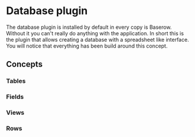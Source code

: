 # Database plugin

The database plugin is installed by default in every copy is Baserow. Without it you 
can't really do anything with the application. In short this is the plugin that allows
creating a database with a spreadsheet like interface. You will notice that everything
has been build around this concept.

## Concepts

### Tables

### Fields

### Views

### Rows
